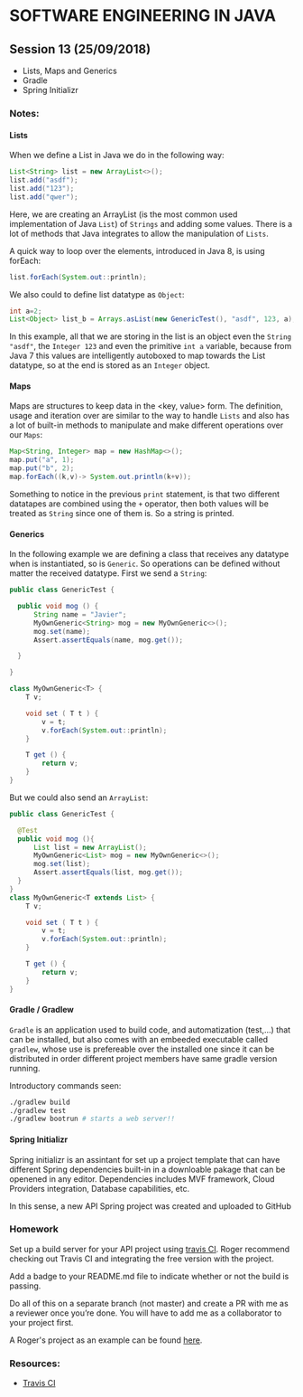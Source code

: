 # SOFTWARE ENGINEERING IN JAVA

## Session 13 (25/09/2018)

- Lists, Maps and Generics
- Gradle
- Spring Initializr

### Notes:

#### Lists

When we define a List in Java we do in the following way:

```java
List<String> list = new ArrayList<>();
list.add("asdf");
list.add("123");
list.add("qwer");
```
Here, we are creating an ArrayList (is the most common used implementation of Java `List`) of `Strings` and adding some values. There is a lot of methods that Java integrates to allow the manipulation of `Lists`.

A quick way to loop over the elements, introduced in Java 8, is using forEach:
```java
list.forEach(System.out::println);
```

We also could to define list datatype as `Object`:
```java
int a=2;
List<Object> list_b = Arrays.asList(new GenericTest(), "asdf", 123, a);
```
In this example, all that we are storing in the list is an object even the `String "asdf"`, the `Integer 123` and even the primitive `int a` variable, because from Java 7 this values are intelligently autoboxed to map towards the List datatype, so at the end is stored as an `Integer` object.

#### Maps

Maps are structures to keep data in the <key, value> form. The definition, usage and iteration over are similar to the way to handle `Lists` and also has a lot of built-in methods to manipulate and make different operations over our `Maps`:

```java
Map<String, Integer> map = new HashMap<>();
map.put("a", 1);
map.put("b", 2);
map.forEach((k,v)-> System.out.println(k+v));
```
Something to notice in the previous `print` statement, is that two different datatapes are combined using the `+` operator, then both values will be treated as `String` since one of them is. So a string is printed.

#### Generics

In the following example we are defining a class that receives any datatype when is instantiated, so is `Generic`. So operations can be defined without matter the received datatype. First we send a `String`:

```java
public class GenericTest {

  public void mog () {
      String name = "Javier";
      MyOwnGeneric<String> mog = new MyOwnGeneric<>();
      mog.set(name);
      Assert.assertEquals(name, mog.get());

  }

}

class MyOwnGeneric<T> {
    T v;

    void set ( T t ) {
        v = t;
        v.forEach(System.out::println);
    }

    T get () {
        return v;
    }
}
```

But we could also send an `ArrayList`:


```java
public class GenericTest {

  @Test
  public void mog (){
      List list = new ArrayList();
      MyOwnGeneric<List> mog = new MyOwnGeneric<>();
      mog.set(list);
      Assert.assertEquals(list, mog.get());
  }
}
class MyOwnGeneric<T extends List> {
    T v;

    void set ( T t ) {
        v = t;
        v.forEach(System.out::println);
    }

    T get () {
        return v;
    }
}
```

#### Gradle / Gradlew

`Gradle` is an application used to build code, and automatization (test,...) that can be installed, but also comes with an embeeded executable called `gradlew`, whose use is prefereable over the installed one since it can be distributed in order different project members have same gradle version running.

Introductory commands seen:
```bash
./gradlew build
./gradlew test
./gradlew bootrun # starts a web server!!
```

#### Spring Initializr

Spring initializr is an assintant for set up a project template that can have different Spring dependencies built-in in a downloable pakage that can be openened in any editor. Dependencies includes MVF framework, Cloud Providers integration, Database capabilities, etc.

In this sense, a new API Spring project was created and uploaded to GitHub

###  Homework

Set up a build server for your API project using [travis CI][1]. Roger recommend checking out Travis CI and integrating the free version with the project.

Add a badge to your README.md file to indicate whether or not the build is passing.

Do all of this on a separate branch (not master) and create a PR with me as a reviewer once you’re done. You will have to add me as a collaborator to your project first.

A Roger's project as an example can be found [here][2].

### Resources:

- [Travis CI][1]

[1]: https://travis-ci.com
[2]: https://github.com/kinbiko/bugsnag-maven-plugin
